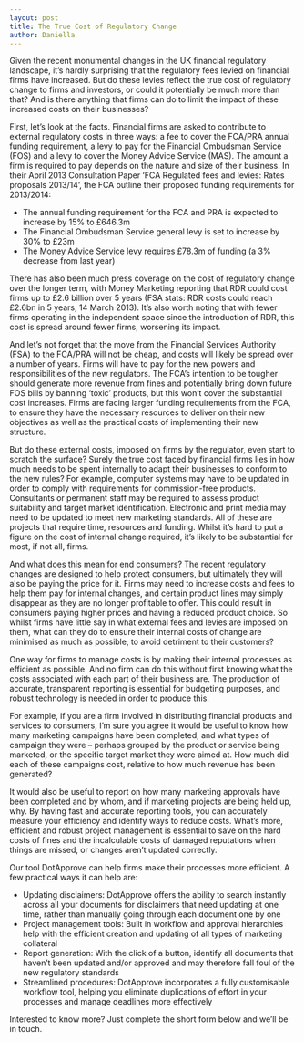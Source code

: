 ```yaml
---
layout: post
title: The True Cost of Regulatory Change
author: Daniella
---
```

Given the recent monumental changes in the UK financial regulatory landscape,
it’s hardly surprising that the regulatory fees levied on financial firms have
increased. But do these levies reflect the true cost of regulatory change to
firms and investors, or could it potentially be much more than that? And is
there anything that firms can do to limit the impact of these increased costs
on their businesses?

First, let’s look at the facts. Financial firms are asked to contribute to
external regulatory costs in three ways: a fee to cover the FCA/PRA annual
funding requirement, a levy to pay for the Financial Ombudsman Service (FOS)
and a levy to cover the Money Advice Service (MAS). The amount a firm is
required to pay depends on the nature and size of their business. In their
April 2013 Consultation Paper ‘FCA Regulated fees and levies: Rates proposals
2013/14’, the FCA outline their proposed funding requirements for 2013/2014:

* The annual funding requirement for the FCA and PRA is expected to increase by
  15% to £646.3m
* The Financial Ombudsman Service general levy is set to increase by 30% to
  £23m
* The Money Advice Service levy requires £78.3m of funding (a 3% decrease from
  last year)

There has also been much press coverage on the cost of regulatory change over
the longer term, with Money Marketing reporting that RDR could cost firms up to
£2.6 billion over 5 years (FSA stats: RDR costs could reach £2.6bn in 5 years,
14 March 2013). It’s also worth noting that with fewer firms operating in the
independent space since the introduction of RDR, this cost is spread around
fewer firms, worsening its impact.

And let’s not forget that the move from the Financial Services Authority (FSA)
to the FCA/PRA will not be cheap, and costs will likely be spread over a number
of years. Firms will have to pay for the new powers and responsibilities of the
new regulators. The FCA’s intention to be tougher should generate more revenue
from fines and potentially bring down future FOS bills by banning ‘toxic’
products, but this won’t cover the substantial cost increases. Firms are facing
larger funding requirements from the FCA, to ensure they have the necessary
resources to deliver on their new objectives as well as the practical costs of
implementing their new structure.

But do these external costs, imposed on firms by the regulator, even start to
scratch the surface? Surely the true cost faced by financial firms lies in how
much needs to be spent internally to adapt their businesses to conform to the
new rules? For example, computer systems may have to be updated in order to
comply with requirements for commission-free products. Consultants or permanent
staff may be required to assess product suitability and target market
identification. Electronic and print media may need to be updated to meet new
marketing standards. All of these are projects that require time, resources and
funding. Whilst it’s hard to put a figure on the cost of internal change
required, it’s likely to be substantial for most, if not all, firms.

And what does this mean for end consumers? The recent regulatory changes are
designed to help protect consumers, but ultimately they will also be paying the
price for it. Firms may need to increase costs and fees to help them pay for
internal changes, and certain product lines may simply disappear as they are no
longer profitable to offer. This could result in consumers paying higher prices
and having a reduced product choice. So whilst firms have little say in what
external fees and levies are imposed on them, what can they do to ensure their
internal costs of change are minimised as much as possible, to avoid detriment
to their customers?

One way for firms to manage costs is by making their internal processes as
efficient as possible. And no firm can do this without first knowing what the
costs associated with each part of their business are. The production of
accurate, transparent reporting is essential for budgeting purposes, and robust
technology is needed in order to produce this.

For example, if you are a firm involved in distributing financial products and
services to consumers, I’m sure you agree it would be useful to know how many
marketing campaigns have been completed, and what types of campaign they were –
perhaps grouped by the product or service being marketed, or the specific
target market they were aimed at. How much did each of these campaigns cost,
relative to how much revenue has been generated?

It would also be useful to report on how many marketing approvals have been
completed and by whom, and if marketing projects are being held up, why. By
having fast and accurate reporting tools, you can accurately measure your
efficiency and identify ways to reduce costs. What’s more, efficient and robust
project management is essential to save on the hard costs of fines and the
incalculable costs of damaged reputations when things are missed, or changes
aren’t updated correctly.

Our tool DotApprove can help firms make their processes more efficient. A few
practical ways it can help are:

* Updating disclaimers: DotApprove offers the ability to search instantly
  across all your documents for disclaimers that need updating at one time,
  rather than manually going through each document one by one
* Project management tools: Built in workflow and approval hierarchies help
  with the efficient creation and updating of all types of marketing collateral
* Report generation: With the click of a button, identify all documents that
  haven’t been updated and/or approved and may therefore fall foul of the new
  regulatory standards
* Streamlined procedures: DotApprove incorporates a fully customisable workflow
  tool, helping you eliminate duplications of effort in your processes and
  manage deadlines more effectively

Interested to know more? Just complete the short form below and we’ll be in
touch.
